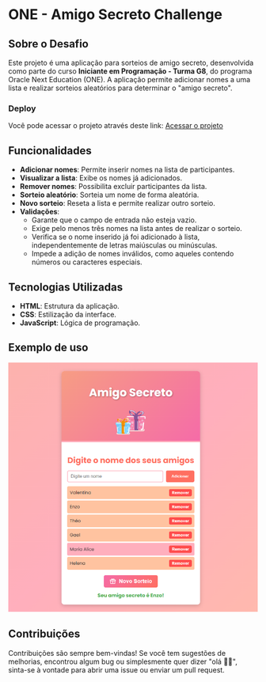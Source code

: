 # ONE - Amigo Secreto Challenge

## Sobre o Desafio
Este projeto é uma aplicação para sorteios de amigo secreto, desenvolvida como parte do curso **Iniciante em Programação - Turma G8**, do programa Oracle Next Education (ONE). A aplicação permite adicionar nomes a uma lista e realizar sorteios aleatórios para determinar o "amigo secreto".

### Deploy
Você pode acessar o projeto através deste link: [Acessar o projeto](https://one-amigo-secreto-challenge.vercel.app/)

## Funcionalidades
- **Adicionar nomes**: Permite inserir nomes na lista de participantes.
- **Visualizar a lista**: Exibe os nomes já adicionados.
- **Remover nomes**: Possibilita excluir participantes da lista.
- **Sorteio aleatório**: Sorteia um nome de forma aleatória.
- **Novo sorteio**: Reseta a lista e permite realizar outro sorteio.
- **Validações**:
	- Garante que o campo de entrada não esteja vazio.
	- Exige pelo menos três nomes na lista antes de realizar o sorteio.
 	- Verifica se o nome inserido já foi adicionado à lista, independentemente de letras maiúsculas ou minúsculas.
  	- Impede a adição de nomes inválidos, como aqueles contendo números ou caracteres especiais.

## Tecnologias Utilizadas
- **HTML**: Estrutura da aplicação.
- **CSS**: Estilização da interface.
- **JavaScript**: Lógica de programação.

## Exemplo de uso
![Exemplo de uso da aplicação](Projeto/assets/exemplo-de-uso.png)

## Contribuições 
Contribuições são sempre bem-vindas! Se você tem sugestões de melhorias, encontrou algum bug ou simplesmente quer dizer "olá 👋🏽", sinta-se à vontade para abrir uma issue ou enviar um pull request.
